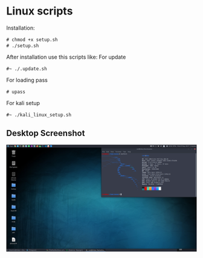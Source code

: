 # Linux scripts

Installation:

```
# chmod +x setup.sh
# ./setup.sh
```

After installation use this scripts like:
For update

```
#~ ./.update.sh
```

For loading pass

```
# upass
```

For kali setup

```
#~ ./kali_linux_setup.sh
```

## Desktop Screenshot

![Screenshot](Desktop.png)
